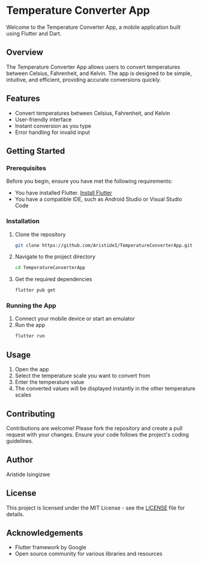 # Temperature Converter App

Welcome to the Temperature Converter App, a mobile application built using Flutter and Dart.

## Overview

The Temperature Converter App allows users to convert temperatures between Celsius, Fahrenheit, and Kelvin. The app is designed to be simple, intuitive, and efficient, providing accurate conversions quickly.

## Features

- Convert temperatures between Celsius, Fahrenheit, and Kelvin
- User-friendly interface
- Instant conversion as you type
- Error handling for invalid input

## Getting Started

### Prerequisites

Before you begin, ensure you have met the following requirements:

- You have installed Flutter. [Install Flutter](https://flutter.dev/docs/get-started/install)
- You have a compatible IDE, such as Android Studio or Visual Studio Code

### Installation

1. Clone the repository
   ```sh
   git clone https://github.com/AristideI/TemperatureConverterApp.git
   ```
2. Navigate to the project directory
   ```sh
   cd TemperatureConverterApp
   ```
3. Get the required dependencies
   ```sh
   flutter pub get
   ```

### Running the App

1. Connect your mobile device or start an emulator
2. Run the app
   ```sh
   flutter run
   ```

## Usage

1. Open the app
2. Select the temperature scale you want to convert from
3. Enter the temperature value
4. The converted values will be displayed instantly in the other temperature scales

## Contributing

Contributions are welcome! Please fork the repository and create a pull request with your changes. Ensure your code follows the project's coding guidelines.

## Author

Aristide Isingizwe

## License

This project is licensed under the MIT License - see the [LICENSE](LICENSE) file for details.

## Acknowledgements

- Flutter framework by Google
- Open source community for various libraries and resources
